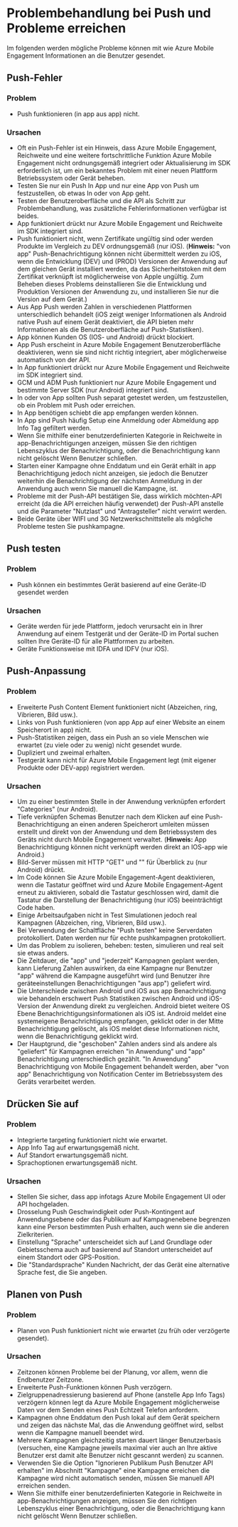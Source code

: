 <properties 
   pageTitle="Azure Mobile Engagement Fehlerbehebung - Push-Reichweite" 
   description="Problembehandlung bei der Interaktion und Benachrichtigung in Azure Mobile Engagement" 
   services="mobile-engagement" 
   documentationCenter="" 
   authors="piyushjo" 
   manager="dwrede" 
   editor=""/>

<tags
   ms.service="mobile-engagement"
   ms.devlang="na"
   ms.topic="article"
   ms.tgt_pltfrm="mobile-multiple"
   ms.workload="mobile" 
   ms.date="08/19/2016"
   ms.author="piyushjo"/>

# <a name="troubleshooting-guide-for-push-and-reach-issues"></a>Problembehandlung bei Push und Probleme erreichen

Im folgenden werden mögliche Probleme können mit wie Azure Mobile Engagement Informationen an die Benutzer gesendet.
 
## <a name="push-failures"></a>Push-Fehler

### <a name="issue"></a>Problem
- Push funktionieren (in app aus app) nicht.

### <a name="causes"></a>Ursachen
- Oft ein Push-Fehler ist ein Hinweis, dass Azure Mobile Engagement, Reichweite und eine weitere fortschrittliche Funktion Azure Mobile Engagement nicht ordnungsgemäß integriert oder Aktualisierung im SDK erforderlich ist, um ein bekanntes Problem mit einer neuen Plattform Betriebssystem oder Gerät beheben.
- Testen Sie nur ein Push In App und nur eine App von Push um festzustellen, ob etwas In oder von App geht.
- Testen der Benutzeroberfläche und die API als Schritt zur Problembehandlung, was zusätzliche Fehlerinformationen verfügbar ist beides.
- App funktioniert drückt nur Azure Mobile Engagement und Reichweite im SDK integriert sind.
- Push funktioniert nicht, wenn Zertifikate ungültig sind oder werden Produkte im Vergleich zu DEV ordnungsgemäß (nur iOS). (**Hinweis:** "von app" Push-Benachrichtigung können nicht übermittelt werden zu iOS, wenn die Entwicklung (DEV) und (PROD) Versionen der Anwendung auf dem gleichen Gerät installiert werden, da das Sicherheitstoken mit dem Zertifikat verknüpft ist möglicherweise von Apple ungültig. Zum Beheben dieses Problems deinstallieren Sie die Entwicklung und Produktion Versionen der Anwendung zu, und installieren Sie nur die Version auf dem Gerät.)
- Aus App Push werden Zahlen in verschiedenen Plattformen unterschiedlich behandelt (iOS zeigt weniger Informationen als Android native Push auf einem Gerät deaktiviert, die API bieten mehr Informationen als die Benutzeroberfläche auf Push-Statistiken).
- App können Kunden OS (IOS- und Android) drückt blockiert.
- App Push erscheint in Azure Mobile Engagement Benutzeroberfläche deaktivieren, wenn sie sind nicht richtig integriert, aber möglicherweise automatisch von der API.
- In App funktioniert drückt nur Azure Mobile Engagement und Reichweite im SDK integriert sind.
- GCM und ADM Push funktioniert nur Azure Mobile Engagement und bestimmte Server SDK (nur Android) integriert sind.
- In oder von App sollten Push separat getestet werden, um festzustellen, ob ein Problem mit Push oder erreichen.
- In App benötigen schiebt die app empfangen werden können.
- In App sind Push häufig Setup eine Anmeldung oder Abmeldung app Info Tag gefiltert werden.
- Wenn Sie mithilfe einer benutzerdefinierten Kategorie in Reichweite in app-Benachrichtigungen anzeigen, müssen Sie den richtigen Lebenszyklus der Benachrichtigung, oder die Benachrichtigung kann nicht gelöscht Wenn Benutzer schließen.
- Starten einer Kampagne ohne Enddatum und ein Gerät erhält in app Benachrichtigung jedoch nicht anzeigen, sie jedoch die Benutzer weiterhin die Benachrichtigung der nächsten Anmeldung in der Anwendung auch wenn Sie manuell die Kampagne, ist.
- Probleme mit der Push-API bestätigen Sie, dass wirklich möchten-API erreicht (da die API erreichen häufig verwendet) der Push-API anstelle und die Parameter "Nutzlast" und "Antragsteller" nicht verwirrt werden.
- Beide Geräte über WIFI und 3G Netzwerkschnittstelle als mögliche Probleme testen Sie pushkampagne.

## <a name="push-testing"></a>Push testen

### <a name="issue"></a>Problem
- Push können ein bestimmtes Gerät basierend auf eine Geräte-ID gesendet werden

### <a name="causes"></a>Ursachen

- Geräte werden für jede Plattform, jedoch verursacht ein in Ihrer Anwendung auf einem Testgerät und der Geräte-ID im Portal suchen sollten Ihre Geräte-ID für alle Plattformen zu arbeiten.
- Geräte Funktionsweise mit IDFA und IDFV (nur iOS).


## <a name="push-customization"></a>Push-Anpassung

### <a name="issue"></a>Problem
- Erweiterte Push Content Element funktioniert nicht (Abzeichen, ring, Vibrieren, Bild usw.).
- Links von Push funktionieren (von app App auf einer Website an einem Speicherort in app) nicht.
- Push-Statistiken zeigen, dass ein Push an so viele Menschen wie erwartet (zu viele oder zu wenig) nicht gesendet wurde.
- Dupliziert und zweimal erhalten.
- Testgerät kann nicht für Azure Mobile Engagement legt (mit eigener Produkte oder DEV-app) registriert werden.

### <a name="causes"></a>Ursachen

- Um zu einer bestimmten Stelle in der Anwendung verknüpfen erfordert "Categories" (nur Android).
- Tiefe verknüpfen Schemas Benutzer nach dem Klicken auf eine Push-Benachrichtigung an einen anderen Speicherort umleiten müssen erstellt und direkt von der Anwendung und dem Betriebssystem des Geräts nicht durch Mobile Engagement verwaltet. (**Hinweis:** App Benachrichtigung können nicht verknüpft werden direkt an IOS-app wie Android.)
- Bild-Server müssen mit HTTP "GET" und "" für Überblick zu (nur Android) drückt.
- Im Code können Sie Azure Mobile Engagement-Agent deaktivieren, wenn die Tastatur geöffnet wird und Azure Mobile Engagement-Agent erneut zu aktivieren, sobald die Tastatur geschlossen wird, damit die Tastatur die Darstellung der Benachrichtigung (nur iOS) beeinträchtigt Code haben.
- Einige Arbeitsaufgaben nicht in Test Simulationen jedoch real Kampagnen (Abzeichen, ring, Vibrieren, Bild usw.).
- Bei Verwendung der Schaltfläche "Push testen" keine Serverdaten protokolliert. Daten werden nur für echte pushkampagnen protokolliert.
- Um das Problem zu isolieren, beheben: testen, simulieren und real seit sie etwas anders.
- Die Zeitdauer, die "app" und "jederzeit" Kampagnen geplant werden, kann Lieferung Zahlen auswirken, da eine Kampagne nur Benutzer "app" während die Kampagne ausgeführt wird (und Benutzer ihre geräteeinstellungen Benachrichtigungen "aus app") geliefert wird.
- Die Unterschiede zwischen Android und iOS aus app Benachrichtigung wie behandeln erschwert Push Statistiken zwischen Android und iOS-Version der Anwendung direkt zu vergleichen. Android bietet weitere OS Ebene Benachrichtigungsinformationen als iOS ist. Android meldet eine systemeigene Benachrichtigung empfangen, geklickt oder in der Mitte Benachrichtigung gelöscht, als iOS meldet diese Informationen nicht, wenn die Benachrichtigung geklickt wird. 
- Der Hauptgrund, die "geschoben" Zahlen anders sind als andere als "geliefert" für Kampagnen erreichen "in Anwendung" und "app" Benachrichtigung unterschiedlich gezählt. "In Anwendung" Benachrichtigung von Mobile Engagement behandelt werden, aber "von app" Benachrichtigung von Notification Center im Betriebssystem des Geräts verarbeitet werden.

## <a name="push-targeting"></a>Drücken Sie auf

### <a name="issue"></a>Problem
- Integrierte targeting funktioniert nicht wie erwartet.
- App Info Tag auf erwartungsgemäß nicht.
- Auf Standort erwartungsgemäß nicht.
- Sprachoptionen erwartungsgemäß nicht.

### <a name="causes"></a>Ursachen

- Stellen Sie sicher, dass app infotags Azure Mobile Engagement UI oder API hochgeladen.
- Drosselung Push Geschwindigkeit oder Push-Kontingent auf Anwendungsebene oder das Publikum auf Kampagnenebene begrenzen kann eine Person bestimmten Push erhalten, auch wenn sie die anderen Zielkriterien. 
- Einstellung "Sprache" unterscheidet sich auf Land Grundlage oder Gebietsschema auch auf basierend auf Standort unterscheidet auf einem Standort oder GPS-Position.
- Die "Standardsprache" Kunden Nachricht, der das Gerät eine alternative Sprache fest, die Sie angeben.


## <a name="push-scheduling"></a>Planen von Push

### <a name="issue"></a>Problem
- Planen von Push funktioniert nicht wie erwartet (zu früh oder verzögerte gesendet).

### <a name="causes"></a>Ursachen

- Zeitzonen können Probleme bei der Planung, vor allem, wenn die Endbenutzer Zeitzone.
- Erweiterte Push-Funktionen können Push verzögern.
- Zielgruppenadressierung basierend auf Phone (anstelle App Info Tags) verzögern können legt da Azure Mobile Engagement möglicherweise Daten vor dem Senden eines Push Echtzeit Telefon anfordern.
- Kampagnen ohne Enddatum den Push lokal auf dem Gerät speichern und zeigen das nächste Mal, das die Anwendung geöffnet wird, selbst wenn die Kampagne manuell beendet wird.
- Mehrere Kampagnen gleichzeitig starten dauert länger Benutzerbasis (versuchen, eine Kampagne jeweils maximal vier auch an Ihre aktive Benutzer erst damit alte Benutzer nicht gescannt werden) zu scannen.
- Verwenden Sie die Option "Ignorieren Publikum Push Benutzer API erhalten" im Abschnitt "Kampagne" eine Kampagne erreichen die Kampagne wird nicht automatisch senden, müssen Sie manuell API erreichen senden.
- Wenn Sie mithilfe einer benutzerdefinierten Kategorie in Reichweite in app-Benachrichtigungen anzeigen, müssen Sie den richtigen Lebenszyklus einer Benachrichtigung, oder die Benachrichtigung kann nicht gelöscht Wenn Benutzer schließen.

 
